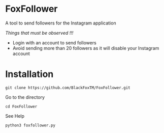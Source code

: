 # FoxFollower

A tool to send followers for the Instagram application

*Things that must be observed !!!*

   - Login with an account to send followers
   - Avoid sending more than 20 followers as it will disable your Instagram account

# Installation

```
git clone https://github.com/BlackFoxTM/FoxFollower.git
```
Go to the directory
```
cd FoxFollower
```
See Help
```
python3 foxfollower.py
```
